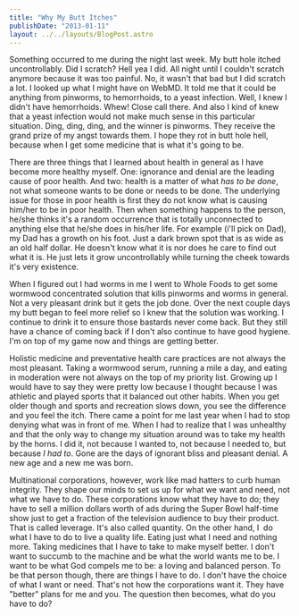 ```yaml
---
title: "Why My Butt Itches"
publishDate: "2013-01-11"
layout: ../../layouts/BlogPost.astro
---
```


Something occurred to me during the night last week. My butt hole itched uncontrollably. Did I scratch? Hell yea I did. All night until I couldn't scratch anymore because it was too painful. No, it wasn't that bad but I did scratch a lot. I looked up what I might have on WebMD. It told me that it could be anything from pinworms, to hemorrhoids, to a yeast infection. Well, I knew I didn't have hemorrhoids. Whew! Close call there. And also I kind of knew that a yeast infection would not make much sense in this particular situation. Ding, ding, ding, and the winner is pinworms. They receive the grand prize of my angst towards them. I hope they rot in butt hole hell, because when I get some medicine that is what it's going to be.

There are three things that I learned about health in general as I have become more healthy myself. One: ignorance and denial are the leading cause of poor health. And two: health is a matter of what _has to be done_, not what someone wants to be done or needs to be done. The underlying issue for those in poor health is first they do not know what is causing him/her to be in poor health. Then when something happens to the person, he/she thinks it's a random occurrence that is totally unconnected to anything else that he/she does in his/her life. For example (i'll pick on Dad), my Dad has a growth on his foot. Just a dark brown spot that is as wide as an old half dollar. He doesn't know what it is nor does he care to find out what it is. He just lets it grow uncontrollably while turning the cheek towards it's very existence.

When I figured out I had worms in me I went to Whole Foods to get some wormwood concentrated solution that kills pinworms and worms in general. Not a very pleasant drink but it gets the job done. Over the next couple days my butt began to feel more relief so I knew that the solution was working. I continue to drink it to ensure those bastards never come back. But they still have a chance of coming back if I don't also continue to have good hygiene. I'm on top of my game now and things are getting better.

Holistic medicine and preventative health care practices are not always the most pleasant. Taking a wormwood serum, running a mile a day, and eating in moderation were not always on the top of my priority list. Growing up I would have to say they were pretty low because I thought because I was athletic and played sports that it balanced out other habits. When you get older though and sports and recreation slows down, you see the difference and you feel the itch. There came a point for me last year when I had to stop denying what was in front of me. When I had to realize that I was unhealthy and that the only way to change my situation around was to take my health by the horns. I did it, not because I wanted to, not because I needed to, but because _I had to_. Gone are the days of ignorant bliss and pleasant denial. A new age and a new me was born.

Multinational corporations, however, work like mad hatters to curb human integrity. They shape our minds to set us up for what we want and need, not what we have to do. These corporations know what they have to do; they have to sell a million dollars worth of ads during the Super Bowl half-time show just to get a fraction of the television audience to buy their product. That is called leverage. It's also called quantity. On the other hand, I  do what I have to do to live a quality life. Eating just what I need and nothing more. Taking medicines that I have to take to make myself better. I don't want to succumb to the machine and be what the world wants me to be. I want to be what God compels me to be: a loving and balanced person. To be that person though, there are things I have to do. I don't have the choice of what I want or need. That's not how the corporations want it. They have "better" plans for me and you. The question then becomes, what do you have to do?
